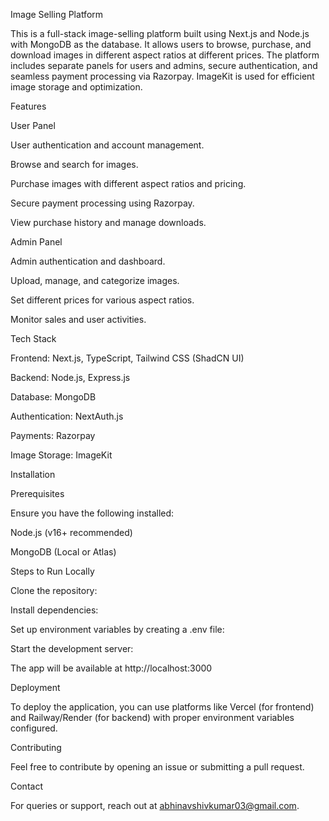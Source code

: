 Image Selling Platform

This is a full-stack image-selling platform built using Next.js and Node.js with MongoDB as the database. It allows users to browse, purchase, and download images in different aspect ratios at different prices. The platform includes separate panels for users and admins, secure authentication, and seamless payment processing via Razorpay. ImageKit is used for efficient image storage and optimization.

Features

User Panel

User authentication and account management.

Browse and search for images.

Purchase images with different aspect ratios and pricing.

Secure payment processing using Razorpay.

View purchase history and manage downloads.

Admin Panel

Admin authentication and dashboard.

Upload, manage, and categorize images.

Set different prices for various aspect ratios.

Monitor sales and user activities.

Tech Stack

Frontend: Next.js, TypeScript, Tailwind CSS (ShadCN UI)

Backend: Node.js, Express.js

Database: MongoDB

Authentication: NextAuth.js

Payments: Razorpay

Image Storage: ImageKit

Installation

Prerequisites

Ensure you have the following installed:

Node.js (v16+ recommended)

MongoDB (Local or Atlas)

Steps to Run Locally

Clone the repository:

Install dependencies:

Set up environment variables by creating a .env file:

Start the development server:

The app will be available at http://localhost:3000

Deployment

To deploy the application, you can use platforms like Vercel (for frontend) and Railway/Render (for backend) with proper environment variables configured.

Contributing

Feel free to contribute by opening an issue or submitting a pull request.

Contact

For queries or support, reach out at abhinavshivkumar03@gmail.com.





